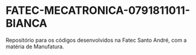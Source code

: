 # FATEC-MECATRONICA-0791811011-BIANCA
Repositório para os códigos desenvolvidos na Fatec Santo André, com a matéria de Manufatura.
